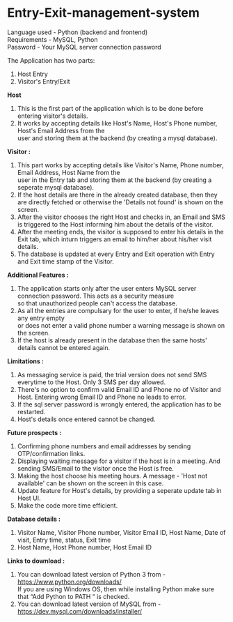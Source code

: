 # Entry-Exit-management-system <br />
Language used - Python (backend and frontend)<br />
Requirements - MySQL, Python<br />
Password - Your MySQL server connection password<br />

The Application has two parts:<br />
1. Host Entry<br />
2. Visitor's Entry/Exit

**Host**
1. This is the first part of the application which is to be done before entering visitor's details.
2. It works by accepting details like Host's Name, Host's Phone number, Host's Email Address from the<br />
user and storing them at the backend (by creating a mysql database).

**Visitor :** <br />
1. This part works by accepting details like Visitor's Name, Phone number, Email Address, Host Name from the<br />
user in the Entry tab and storing them at the backend (by creating a seperate mysql database).
2. If the host details are there in the already created database, then they are directly fetched or otherwise
the 'Details not found' is shown on the screen.
3. After the visitor chooses the right Host and checks in, an Email and SMS is triggered to the Host informing him about the details of the visitor.<br />
4. After the meeting ends, the visitor is supposed to enter his details in the Exit tab, which inturn triggers an email to him/her about his/her visit details.<br />
5. The database is updated at every Entry and Exit operation with Entry and Exit time stamp of the Visitor.<br />

**Additional Features :**
1. The application starts only after the user enters MySQL server connection password. This acts as a security measure<br />
so that unauthorized people can't access the database.<br />
2. As all the entries are compulsary for the user to enter, if he/she leaves any entry empty<br />
or does not enter a valid phone number a warning message is shown on the screen.<br />
3. If the host is already present in the database then the same hosts' details cannot be entered again.

**Limitations :**
1. As messaging service is paid, the trial version does not send SMS everytime to the Host. Only 3 SMS per day allowed.
2. There's no option to confirm valid Email ID and Phone no of Visitor and Host. Entering wrong Email ID and Phone no leads to error.
3. If the sql server password is wrongly entered, the application has to be restarted.
4. Host's details once entered cannot be changed.

**Future prospects :**
1. Confirming phone numbers and email addresses by sending OTP/confirmation links.
2. Displaying waiting message for a visitor if the host is in a meeting. And sending SMS/Email to the visitor once the Host is free.
3. Making the host choose his meeting hours. A message - 'Host not available' can be shown on the screen in this case.
4. Update feature for Host's details, by providing a seperate update tab in Host UI.
5. Make the code more time efficient.

**Database details :** <br />
1. Visitor Name, Visitor Phone number, Visitor Email ID, Host Name, Date of visit, Entry time, status, Exit time <br />
2. Host Name, Host Phone number, Host Email ID

**Links to download :**
1. You can download latest version of Python 3 from - https://www.python.org/downloads/ <br />
If you are using Windows OS, then while installing Python make sure that “Add Python to PATH “ is checked. <br />
2. You can download latest version of MySQL from - https://dev.mysql.com/downloads/installer/
